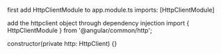 first add HttpClientModule to app.module.ts
imports: [HttpClientModule]

add the httpclient object through dependency injection
import { HttpClientModule } from '@angular/common/http';

constructor(private http: HttpClient) {}


